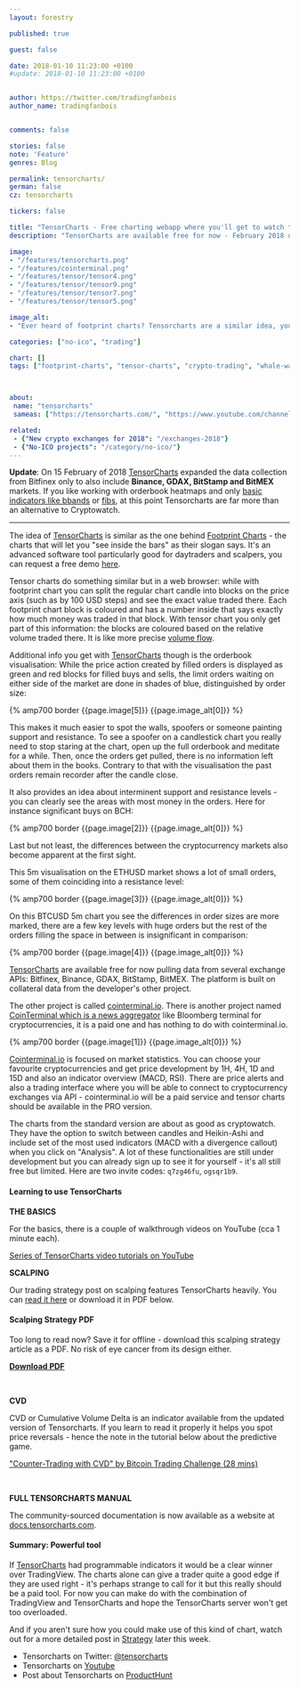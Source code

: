 ```yaml
---
layout: forestry

published: true

guest: false

date: 2018-01-10 11:23:00 +0100
#update: 2018-01-10 11:23:00 +0100


author: https://twitter.com/tradingfanbois
author_name: tradingfanbois


comments: false

stories: false
note: 'Feature'
genres: Blog

permalink: tensorcharts/
german: false
cz: tensorcharts

tickers: false

title: "TensorCharts - Free charting webapp where you'll get to watch the whales"
description: "TensorCharts are available free for now - February 2018 update adds Bitstamp, BitMEX, Binance and GDAX to Bitfinex data."

image:
- "/features/tensorcharts.png"
- "/features/cointerminal.png"
- "/features/tensor/tensor4.png"
- "/features/tensor/tensor9.png"
- "/features/tensor/tensor7.png"
- "/features/tensor/tensor5.png"

image_alt:
- "Ever heard of footprint charts? Tensorcharts are a similar idea, you will surprised how much information you can get from a single glance at the chart."

categories: ["no-ico", "trading"]

chart: []
tags: ["footprint-charts", "tensor-charts", "crypto-trading", "whale-watching", "altcoin-trading"]



about:
 name: "tensorcharts"
 sameas: ["https://tensorcharts.com/", "https://www.youtube.com/channel/UCEEdXfhYRJQxlo8-w7qDZ1g", "https://bitcointalk.org/index.php?topic=2542026.0"]

related:
 - {"New crypto exchanges for 2018": "/exchanges-2018"}
 - {"No-ICO projects": "/category/no-ico/"}
---
```


**Update**: On 15 February of 2018 [TensorCharts](https://tensorcharts.com/) expanded the data collection from Bitfinex only to also include **Binance, GDAX, BitStamp and BitMEX** markets. If you like working with orderbook heatmaps and only [basic indicators like bbands](/technical-analysis/) or [fibs](/strategy/fibs), at this point Tensorcharts are far more than an alternative to Cryptowatch.

_______________

The idea of [TensorCharts](https://tensorcharts.com/) is similar as the one behind [Footprint Charts](https://footprintchart.com/) - the charts that will let you "see inside the bars" as their slogan says. It's an advanced software tool particularly good for daytraders and scalpers, you can request a free demo [here](https://marketdelta.com/solutions/footprint-charts/).

Tensor charts do something similar but in a web browser: while with footprint chart you can split the regular chart candle into blocks on the price axis (such as by 100 USD steps) and see the exact value traded there. Each footprint chart block is coloured and has a number inside that says exactly how much money was traded in that block. With tensor chart you only get part of this information: the blocks are coloured based on the relative volume traded there. It is like more precise [volume flow](https://www.tradingview.com/script/EHTKtnIt-ST-Volume-Flow-v6/).

Additional info you get with [TensorCharts](https://tensorcharts.com/) though is the orderbook visualisation: While the price action created by filled orders is displayed as green and red blocks for filled buys and sells, the limit orders waiting on either side of the market are done in shades of blue, distinguished by order size:

{% amp700 border {{page.image[5]}} {{page.image_alt[0]}} %}


This makes it much easier to spot the walls, spoofers or someone painting support and resistance. To see a spoofer on a candlestick chart you really need to stop staring at the chart, open up the full orderbook and meditate for a while. Then, once the orders get pulled, there is no information left about them in the books. Contrary to that with the visualisation the past orders remain recorder after the candle close.

It also provides an idea about interminent support and resistance levels - you can clearly see the areas with most money in the orders. Here for instance significant buys on BCH:

{% amp700 border {{page.image[2]}} {{page.image_alt[0]}} %}

Last but not least, the differences between the cryptocurrency markets also become apparent at the first sight.

This 5m visualisation on the ETHUSD market shows a lot of small orders, some of them coinciding into a resistance level:

{% amp700 border {{page.image[3]}} {{page.image_alt[0]}} %}

On this BTCUSD 5m chart you see the differences in order sizes are more marked, there are a few key levels with huge orders but the rest of the orders filling the space in between is insignificant in comparison:

{% amp700 border {{page.image[4]}} {{page.image_alt[0]}} %}


[TensorCharts](https://tensorcharts.com/) are available free for now pulling data from several exchange APIs: Bitfinex, Binance, GDAX, BitStamp, BitMEX. The platform is built on collateral data from the developer's other project.

The other project is called [cointerminal.io](https://cointerminal.io/). There is another project named [CoinTerminal which is a news aggregator](https://site.cointerminal.co/) like Bloomberg terminal for cryptocurrencies, it is a paid one and has nothing to do with cointerminal.io.

{% amp700 border {{page.image[1]}} {{page.image_alt[0]}} %}

[Cointerminal.io](https://cointerminal.io/) is focused on market statistics. You can choose your favourite cryptocurrencies and get price development by 1H, 4H, 1D and 15D and also an indicator overview (MACD, RSI). There are price alerts and also a trading interface where you will be able to connect to cryptocurrency exchanges via API - cointerminal.io will be a paid service and tensor charts should be available in the PRO version.

The charts from the standard version are about as good as cryptowatch. They have the option to switch between candles and Heikin-Ashi and include set of the most used indicators (MACD with a divergence callout) when you click on "Analysis". A lot of these functionalities are still under development but you can already sign up to see it for yourself - it's all still free but limited. Here are two invite codes: `q7zg46fu`, `ogsqr1b9`.



#### Learning to use TensorCharts

**THE BASICS**

For the basics, there is a couple of walkthrough videos on YouTube (cca 1 minute each).

[Series of TensorCharts video tutorials on YouTube](https://www.youtube.com/watch?v=YZCUMtV8rBU&list=PLV2igM-bP06wcjn5J2Msu9nI3VYhvhu6T)

<amp-youtube
       data-videoid="YZCUMtV8rBU"
       layout="responsive"
       width="700" height="360">
</amp-youtube>

**SCALPING**

Our trading strategy post on scalping features TensorCharts heavily. You can [read it here](/strategy/scalping/) or download it in PDF below.

<section class="sidebar-nl container-center">
<h4>Scalping Strategy PDF</h4>
<p>Too long to read now? Save it for offline - download this scalping strategy article as a PDF. No risk of eye cancer from its design either.</p>
<p><a href="/uploads/pdf/altcointrading-net_tensorcharts_scalping.pdf" target="_blank" title="AltcoinTrading.NET TensorCharts Scalping Guide"><b>Download PDF</b></a></p>
</section>

<p>&nbsp;</p>

**CVD**

CVD or Cumulative Volume Delta is an indicator available from the updated version of Tensorcharts. If you learn to read it properly it helps you spot price reversals - hence the note in the tutorial below about the predictive game.

["Counter-Trading with CVD" by Bitcoin Trading Challenge (28 mins)](https://www.youtube.com/watch?v=gj-zxO-ZnSU)

<amp-youtube
       data-videoid="gj-zxO-ZnSU"
       layout="responsive"
       width="700" height="360">
</amp-youtube>


<p>&nbsp;</p>

**FULL TENSORCHARTS MANUAL**

The community-sourced documentation is now available as a website at [docs.tensorcharts.com](https://docs.tensorcharts.com/docs/counters_ratio/).

#### Summary: Powerful tool

If [TensorCharts](https://tensorcharts.com/) had programmable indicators it would be a clear winner over TradingView. The charts alone can give a trader quite a good edge if they are used right - it's perhaps strange to call for it but this really should be a paid tool. For now you can make do with the combination of TradingView and TensorCharts and hope the TensorCharts server won't get too overloaded.

And if you aren't sure how you could make use of this kind of chart, watch out for a more detailed post in [Strategy](/strategy/) later this week.

* Tensorcharts on Twitter: [@tensorcharts](https://twitter.com/tensorcharts)
* Tensorcharts on [Youtube](https://www.youtube.com/channel/UCEEdXfhYRJQxlo8-w7qDZ1g)
* Post about Tensorcharts on [ProductHunt](https://www.producthunt.com/posts/tensorcharts)
